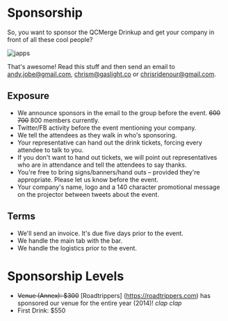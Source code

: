 # Sponsorship

So, you want to sponsor the QCMerge Drinkup and get your company in front
of all these cool people?

![japps](https://raw.github.com/qcmerge/drinkup/master/images/japps.jpeg)

That's awesome! Read this stuff and 
then send an email to andy.jobe@gmail.com, chrism@gaslight.co or chrisridenour@gmail.com.

## Exposure

* We announce sponsors in the email to the group before the event. ~~600~~ ~~700~~ 800 members currently.
* Twitter/FB activity before the event mentioning your company.
* We tell the attendees as they walk in who's sponsoring.
* Your representative can hand out the drink tickets, forcing every attendee to talk to you.
* If you don't want to hand out tickets, we will point out representatives who are in attendance and tell the attendees to say thanks.
* You're free to bring signs/banners/hand outs – provided they're appropriate. Please let us know before the event.
* Your company's name, logo and a 140 character promotional message on the projector between tweets about the event.

## Terms

* We'll send an invoice. It's due five days prior to the event.
* We handle the main tab with the bar.
* We handle the logistics prior to the event.

# Sponsorship Levels

* ~~Venue (Annex): $300~~ [Roadtrippers] (https://roadtrippers.com) has sponsored our venue for the entire year (2014)! *clap* *clap*
* First Drink: $550
